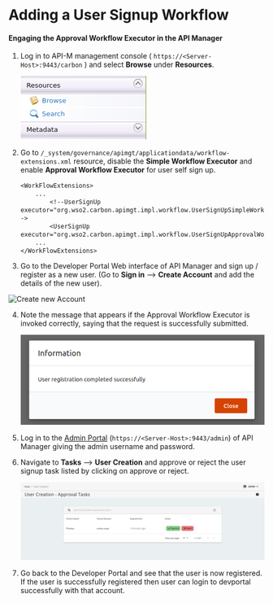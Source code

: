 # Adding a User Signup Workflow

#### Engaging the Approval Workflow Executor in the API Manager

1.  Log in to API-M management console ( `https://<Server-Host>:9443/carbon` ) and select **Browse** under **Resources**.

    ![Browse resources](../../assets/img/learn/wf-extensions-browse.png)

2.  Go to `/_system/governance/apimgt/applicationdata/workflow-extensions.xml` resource, disable the **Simple Workflow Executor** and enable **Approval Workflow Executor** for user self sign up.

    ```
    <WorkFlowExtensions>
        ...
            <!--UserSignUp executor="org.wso2.carbon.apimgt.impl.workflow.UserSignUpSimpleWorkflowExecutor"/-->
            <UserSignUp executor="org.wso2.carbon.apimgt.impl.workflow.UserSignUpApprovalWorkflowExecutor"/>
        ...
    </WorkFlowExtensions>
    ```

3.  Go to the Developer Portal Web interface of API Manager and sign up / register as a new user. (Go to **Sign in** --> **Create Account**  and add the details of the new user).
<html>
    <body>
        <div>
            <img src="../../../../assets/img/learn/devportal-create-account.png" alt="Create new  Account" width="400"/>
        </div>
    </body>
</html>

4.  Note the message that appears if the Approval Workflow Executor is invoked correctly, saying that the request is successfully submitted.

    ![Browse resources](../../assets/img/learn/user-registration-success.png)

5.  Log in to the [Admin Portal](`https://localhost:9443/admin`) (`https://<Server-Host>:9443/admin`) of API Manager giving the admin username and password.

6.  Navigate to **Tasks** --> **User Creation** and approve or reject the user signup task listed by clicking on approve or reject.

    ![Browse resources](../../assets/img/learn/user-creation-pending-list.png)

7.  Go back to the Developer Portal and see that the user is now registered. If the user is successfully registered then user can login to devportal successfully with that account.

